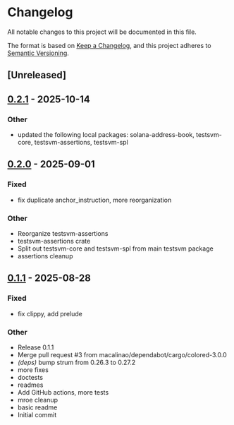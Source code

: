 # Changelog

All notable changes to this project will be documented in this file.

The format is based on [Keep a Changelog](https://keepachangelog.com/en/1.0.0/),
and this project adheres to [Semantic Versioning](https://semver.org/spec/v2.0.0.html).

## [Unreleased]

## [0.2.1](https://github.com/macalinao/testsvm/compare/testsvm-v0.2.0...testsvm-v0.2.1) - 2025-10-14

### Other

- updated the following local packages: solana-address-book, testsvm-core, testsvm-assertions, testsvm-spl

## [0.2.0](https://github.com/macalinao/testsvm/compare/testsvm-v0.1.1...testsvm-v0.2.0) - 2025-09-01

### Fixed

- fix duplicate anchor_instruction, more reorganization

### Other

- Reorganize testsvm-assertions
- testsvm-assertions crate
- Split out testsvm-core and testsvm-spl from main testsvm package
- assertions cleanup

## [0.1.1](https://github.com/macalinao/testsvm/releases/tag/testsvm-v0.1.1) - 2025-08-28

### Fixed

- fix clippy, add prelude

### Other

- Release 0.1.1
- Merge pull request #3 from macalinao/dependabot/cargo/colored-3.0.0
- *(deps)* bump strum from 0.26.3 to 0.27.2
- more fixes
- doctests
- readmes
- Add GitHub actions, more tests
- mroe cleanup
- basic readme
- Initial commit
